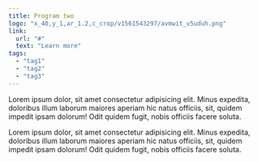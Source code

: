 ```yaml
---
title: Program two
logo: "x_40,y_1,ar_1.2,c_crop/v1561543297/avmwit_v5uduh.png"
link:
  url: "#"
  text: "Learn more"
tags:
  - "tag1"
  - "tag2"
  - "tag3"
---
```


Lorem ipsum dolor, sit amet consectetur adipisicing elit. Minus expedita, doloribus illum laborum maiores aperiam hic natus officiis, sit, quidem impedit ipsam dolorum! Odit quidem fugit, nobis officiis facere soluta.

Lorem ipsum dolor, sit amet consectetur adipisicing elit. Minus expedita, doloribus illum laborum maiores aperiam hic natus officiis, sit, quidem impedit ipsam dolorum! Odit quidem fugit, nobis officiis facere soluta.
